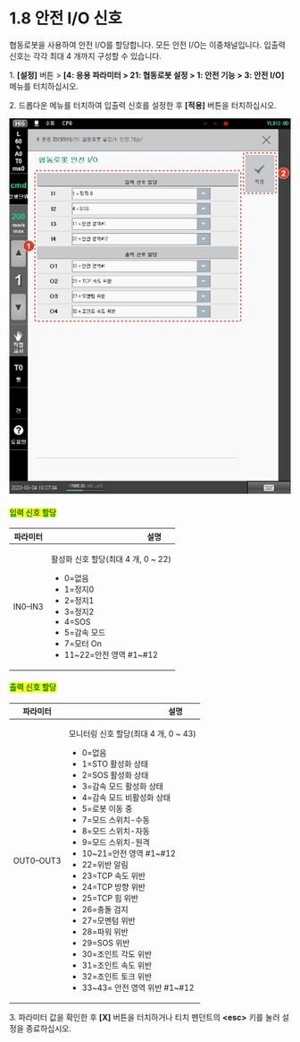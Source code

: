 # 1.8 안전 I/O 신호

협동로봇을 사용하여 안전 I/O를 할당합니다. 모든 안전 I/O는 이중채널입니다. 입출력 신호는 각각 최대 4 개까지 구성할 수 있습니다.

1\. **\[설정]** 버튼 > **\[4: 응용 파라미터 > 21: 협동로봇 설정 > 1: 안전 기능 > 3: 안전 I/O]** 메뉴를 터치하십시오.

2\. 드롭다운 메뉴를 터치하여 입출력 신호를 설정한 후 **\[적용]** 버튼을 터치하십시오.

![](../_assets/image47.jpeg)

#### <mark style="color:green;">입력 신호 할당</mark>

| **파라미터** | 　　　　　　　　　　　**설명**                                                                                                                                                                |
| :------: | -------------------------------------------------------------------------------------------------------------------------------------------------------------------------------- |
|  IN0–IN3 | <p>활성화 신호 할당(최대 4 개, 0 ~ 22)</p><ul><li>0=없음 </li><li>1=정지0 </li><li>2=정지1 </li><li>3=정지2 </li><li>4=SOS </li><li>5=감속 모드 </li><li>7=모터 On </li><li>11~22=안전 영역 #1~#12</li></ul> |

#### <mark style="color:green;">출력 신호 할당</mark>

|  **파라미터** | 　　　　　　　　　　　**설명**                                                                                                                                                                                                                                                                                                                                                                                                                                                                                                               |
| :-------: | ------------------------------------------------------------------------------------------------------------------------------------------------------------------------------------------------------------------------------------------------------------------------------------------------------------------------------------------------------------------------------------------------------------------------------------------------------------------------------------------------------------------------------- |
| OUT0–OUT3 | <p>모니터링 신호 할당(최대 4 개, 0 ~ 43)</p><ul><li>0=없음 </li><li>1=STO 활성화 상태 </li><li>2=SOS 활성화 상태 </li><li>3=감속 모드 활성화 상태 </li><li>4=감속 모드 비활성화 상태 </li><li>5=로봇 이동 중 </li><li>7=모드 스위치-수동</li><li>8=모드 스위치-자동 </li><li>9=모드 스위치-원격 </li><li>10~21=안전 영역 #1~#12 </li><li>22=위반 알림</li><li>23=TCP 속도 위반 </li><li>24=TCP 방향 위반 </li><li>25=TCP 힘 위반 </li><li>26=충돌 검지 </li><li>27=모멘텀 위반 </li><li>28=파워 위반 </li><li>29=SOS 위반 </li><li>30=조인트 각도 위반 </li><li>31=조인트 속도 위반 </li><li>32=조인트 토크 위반 </li><li>33~43= 안전 영역 위반 #1~#12</li></ul> |

3\. 파라미터 값을 확인한 후 **\[X]** 버튼을 터치하거나 티치 펜던트의 **\<esc>** 키를 눌러 설정을 종료하십시오.
